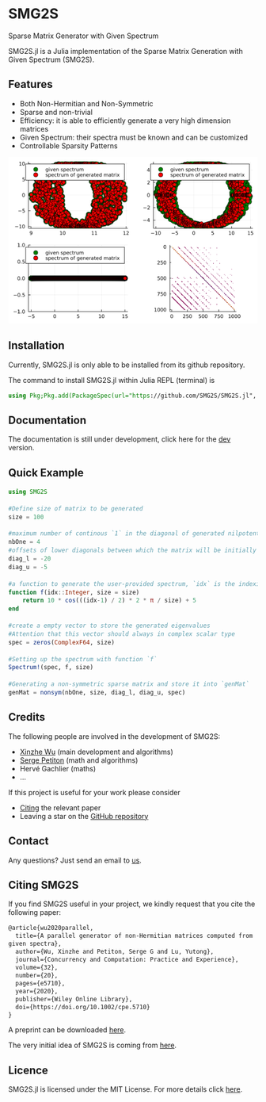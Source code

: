 # SMG2S
Sparse Matrix Generator with Given Spectrum

SMG2S.jl is a Julia implementation of the Sparse Matrix Generation with Given Spectrum (SMG2S).

## Features
- Both Non-Hermitian and Non-Symmetric
- Sparse and non-trivial
- Efficiency: it is able to efficiently generate a very high dimension matrices
- Given Spectrum: their spectra must be known and can be customized
- Controllable Sparsity Patterns

![Comparison of generated spectrum with given spectrum](fig/example.png)

## Installation

Currently, SMG2S.jl is only able to be installed from its github repository.

The command to install SMG2S.jl within Julia REPL (terminal) is

```julia
using Pkg;Pkg.add(PackageSpec(url="https://github.com/SMG2S/SMG2S.jl", rev="main"))
```

## Documentation
The documentation is still under development, click here for the [dev](https://smg2s.github.io/SMG2S.jl/dev/) version.


## Quick Example

```julia
using SMG2S

#Define size of matrix to be generated
size = 100

#maximum number of continous `1` in the diagonal of generated nilpotent matrix
nbOne = 4
#offsets of lower diagonals between which the matrix will be initially filled
diag_l = -20
diag_u = -5

#a function to generate the user-provided spectrum, `idx` is the indexing of eigenvalues
function f(idx::Integer, size = size)
    return 10 * cos(((idx-1) / 2) * 2 * π / size) + 5
end

#create a empty vector to store the generated eigenvalues
#Attention that this vector should always in complex scalar type
spec = zeros(ComplexF64, size)

#Setting up the spectrum with function `f`
Spectrum!(spec, f, size)

#Generating a non-symmetric sparse matrix and store it into `genMat`
genMat = nonsym(nbOne, size, diag_l, diag_u, spec)
```

## Credits

The following people are involved in the development of SMG2S:
- [Xinzhe Wu](https://github.com/brunowu) (main development and algorithms)
- [Serge Petiton](https://www.cristal.univ-lille.fr/~petiton/) (math and algorithms)
- Hervé Gachlier (maths)
- ...

If this project is useful for your work please consider
* [Citing](citing.md) the relevant paper
* Leaving a star on the [GitHub repository](https://github.com/SMG2S/SMG2S.jl)

## Contact

Any questions? Just send an email to [us](mailto:xin.wu@fz-juelich.de).


## Citing SMG2S

If you find SMG2S useful in your project, we kindly request that you cite the following paper:
```
@article{wu2020parallel,
  title={A parallel generator of non-Hermitian matrices computed from given spectra},
  author={Wu, Xinzhe and Petiton, Serge G and Lu, Yutong},
  journal={Concurrency and Computation: Practice and Experience},
  volume={32},
  number={20},
  pages={e5710},
  year={2020},
  publisher={Wiley Online Library},
  doi={https://doi.org/10.1002/cpe.5710}
}
```
A preprint can be downloaded [here](https://hal.archives-ouvertes.fr/hal-02469027/document).

The very initial idea of SMG2S is coming from [here](http://www.vecpar.org/posters/vecpar2014_submission_41.pdf).

## Licence

SMG2S.jl is licensed under the MIT License. For more details click [here](https://github.com/SMG2S/SMG2S.jl/blob/main/LICENSE).
